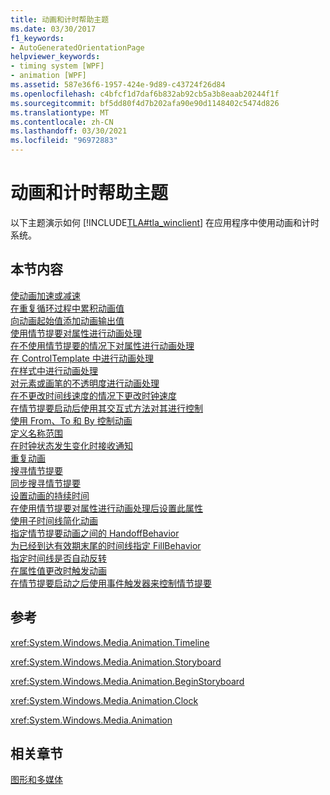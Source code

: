 ```yaml
---
title: 动画和计时帮助主题
ms.date: 03/30/2017
f1_keywords:
- AutoGeneratedOrientationPage
helpviewer_keywords:
- timing system [WPF]
- animation [WPF]
ms.assetid: 587e36f6-1957-424e-9d89-c43724f26d84
ms.openlocfilehash: c4bfcf1d7daf6b832ab92cb5a3b8eaab20244f1f
ms.sourcegitcommit: bf5dd80f4d7b202afa90e90d1148402c5474d826
ms.translationtype: MT
ms.contentlocale: zh-CN
ms.lasthandoff: 03/30/2021
ms.locfileid: "96972883"
---
```

# <a name="animation-and-timing-how-to-topics"></a>动画和计时帮助主题
以下主题演示如何 [!INCLUDE[TLA#tla_winclient](../../../includes/tlasharptla-winclient-md.md)] 在应用程序中使用动画和计时系统。  
  
## <a name="in-this-section"></a>本节内容  
 [使动画加速或减速](how-to-accelerate-or-decelerate-an-animation.md)  
 [在重复循环过程中累积动画值](how-to-accumulate-animation-values-during-repeat-cycles.md)  
 [向动画起始值添加动画输出值](how-to-add-an-animation-output-value-to-an-animation-starting-value.md)  
 [使用情节提要对属性进行动画处理](how-to-animate-a-property-by-using-a-storyboard.md)  
 [在不使用情节提要的情况下对属性进行动画处理](how-to-animate-a-property-without-using-a-storyboard.md)  
 [在 ControlTemplate 中进行动画处理](how-to-animate-in-a-controltemplate.md)  
 [在样式中进行动画处理](how-to-animate-in-a-style.md)  
 [对元素或画笔的不透明度进行动画处理](how-to-animate-the-opacity-of-an-element-or-brush.md)  
 [在不更改时间线速度的情况下更改时钟速度](change-the-speed-of-a-clock.md)  
 [在情节提要启动后使用其交互式方法对其进行控制](how-to-control-a-storyboard-after-it-starts.md)  
 [使用 From、To 和 By 控制动画](how-to-control-an-animation-using-from-to-and-by.md)  
 [定义名称范围](how-to-define-a-name-scope.md)  
 [在时钟状态发生变化时接收通知](how-to-receive-notification-when-clock-state-changes.md)  
 [重复动画](how-to-repeat-an-animation.md)  
 [搜寻情节提要](how-to-seek-a-storyboard.md)  
 [同步搜寻情节提要](how-to-seek-a-storyboard-synchronously.md)  
 [设置动画的持续时间](how-to-set-a-duration-for-an-animation.md)  
 [在使用情节提要对属性进行动画处理后设置此属性](how-to-set-a-property-after-animating-it-with-a-storyboard.md)  
 [使用子时间线简化动画](how-to-simplify-animations-by-using-child-timelines.md)  
 [指定情节提要动画之间的 HandoffBehavior](how-to-specify-handoffbehavior-between-storyboard-animations.md)  
 [为已经到达有效期末尾的时间线指定 FillBehavior](specify-the-fillbehavior-for-a-timeline.md)  
 [指定时间线是否自动反转](how-to-specify-whether-a-timeline-automatically-reverses.md)  
 [在属性值更改时触发动画](how-to-trigger-an-animation-when-a-property-value-changes.md)  
 [在情节提要启动之后使用事件触发器来控制情节提要](how-to-use-event-triggers-to-control-a-storyboard-after-it-starts.md)  
  
## <a name="reference"></a>参考  
 <xref:System.Windows.Media.Animation.Timeline>  
  
 <xref:System.Windows.Media.Animation.Storyboard>  
  
 <xref:System.Windows.Media.Animation.BeginStoryboard>  
  
 <xref:System.Windows.Media.Animation.Clock>  
  
 <xref:System.Windows.Media.Animation>  
  
## <a name="related-sections"></a>相关章节  
 [图形和多媒体](index.md)
